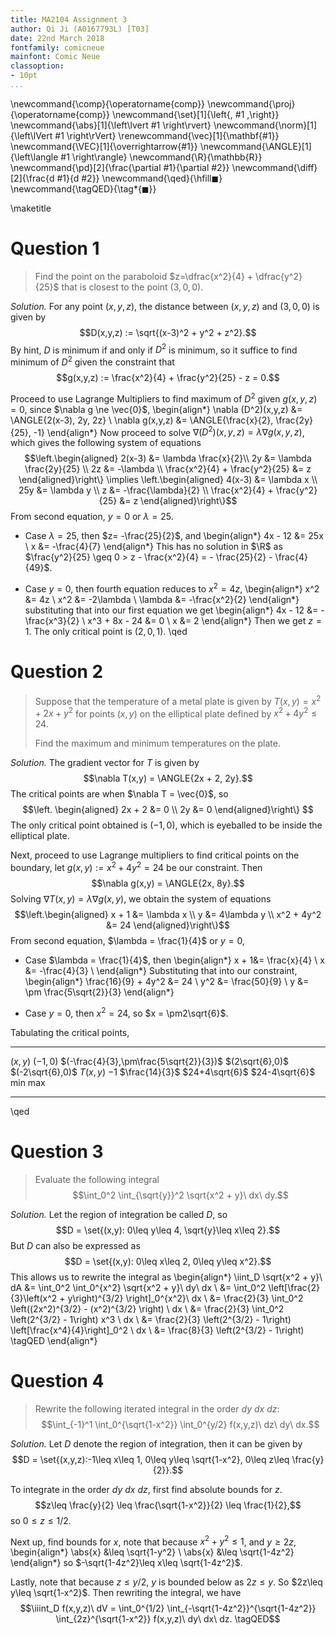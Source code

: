 ```yaml
---
title: MA2104 Assignment 3
author: Qi Ji (A0167793L) [T03]
date: 22nd March 2018
fontfamily: comicneue
mainfont: Comic Neue
classoption:
- 10pt
...
```


\newcommand{\comp}{\operatorname{comp}}
\newcommand{\proj}{\operatorname{comp}}
\newcommand{\set}[1]{\left\{\, #1 \,\right\}}
\newcommand{\abs}[1]{\left\lvert #1 \right\rvert}
\newcommand{\norm}[1]{\left\lVert #1 \right\rVert}
\renewcommand{\vec}[1]{\mathbf{#1}}
\newcommand{\VEC}[1]{\overrightarrow{#1}}
\newcommand{\ANGLE}[1]{\left\langle #1 \right\rangle}
\newcommand{\R}{\mathbb{R}}
\newcommand{\pd}[2]{\frac{\partial #1}{\partial #2}}
\newcommand{\diff}[2]{\frac{d #1}{d #2}}
\newcommand{\qed}{\hfill$\blacksquare$}
\newcommand{\tagQED}{\tag*{$\blacksquare$}}

\maketitle

Question 1
==========
>Find the point on the paraboloid $z=\dfrac{x^2}{4} + \dfrac{y^2}{25}$ that is closest to the point $(3,0,0)$.

*Solution.*
For any point $(x,y,z)$, the distance between $(x,y,z)$ and $(3,0,0)$ is given by
$$D(x,y,z) := \sqrt{(x-3)^2 + y^2 + z^2}.$$
By hint, $D$ is minimum if and only if $D^2$ is minimum, so it suffice to find minimum of $D^2$ given the constraint that
$$g(x,y,z) := \frac{x^2}{4} + \frac{y^2}{25} - z = 0.$$

Proceed to use Lagrange Multipliers to find maximum of $D^2$ given $g(x,y,z) = 0$, since $\nabla g \ne \vec{0}$,
\begin{align*}
    \nabla (D^2)(x,y,z) &= \ANGLE{2(x-3), 2y, 2z} \\
    \nabla g(x,y,z) &= \ANGLE{\frac{x}{2}, \frac{2y}{25}, -1}
\end{align*}
Now proceed to solve $\nabla (D^2)(x,y,z) = \lambda \nabla g(x,y,z)$, which gives the following system of equations
$$\left.\begin{aligned}
    2(x-3) &= \lambda \frac{x}{2}\\
    2y &= \lambda \frac{2y}{25}    \\
    2z &= -\lambda  \\
    \frac{x^2}{4} + \frac{y^2}{25} &= z
\end{aligned}\right\}
\implies
\left.\begin{aligned}
    4(x-3) &= \lambda x  \\
    25y &= \lambda y \\
    z &= -\frac{\lambda}{2}  \\
    \frac{x^2}{4} + \frac{y^2}{25} &= z
\end{aligned}\right\}$$
From second equation,
$y = 0$ or $\lambda = 25$.

- Case $\lambda = 25$, then $z= -\frac{25}{2}$, and
\begin{align*}
    4x - 12 &= 25x   \\
    x &= -\frac{4}{7}
\end{align*}
This has no solution in $\R$ as $\frac{y^2}{25} \geq 0 > z - \frac{x^2}{4} = - \frac{25}{2} - \frac{4}{49}$.

- Case $y = 0$, then fourth equation reduces to $x^2 = 4z$,
\begin{align*}
    x^2 &= 4z   \\
    x^2 &= -2\lambda    \\
    \lambda &= -\frac{x^2}{2}
\end{align*}
substituting that into our first equation we get
\begin{align*}
    4x - 12 &= -\frac{x^3}{2}   \\
    x^3 + 8x - 24 &= 0  \\
    x &= 2
\end{align*}
Then we get $z = 1$.
The only critical point is $(2,0,1)$.
\qed

Question 2
==========
>Suppose that the temperature of a metal plate is given by
>$T(x,y) = x^2 + 2x + y^2$ for points $(x,y)$ on the elliptical plate defined by $x^2 + 4y^2 \leq 24$.
>
>Find the maximum and minimum temperatures on the plate.

*Solution.* The gradient vector for $T$ is given by
$$\nabla T(x,y) = \ANGLE{2x + 2, 2y}.$$
The critical points are when $\nabla T = \vec{0}$, so
$$\left. \begin{aligned}
2x + 2 &= 0 \\
2y &= 0
\end{aligned}\right\} $$
The only critical point obtained is $(-1,0)$, which is eyeballed to be inside the elliptical plate.

Next, proceed to use Lagrange multipliers to find critical points on the boundary,
let $g(x,y) := x^2 + 4y^2 = 24$ be our constraint. Then
$$\nabla g(x,y) = \ANGLE{2x, 8y}.$$
Solving $\nabla T(x,y) = \lambda \nabla g(x,y)$, we obtain the system of equations
$$\left.\begin{aligned}
x + 1 &= \lambda x  \\
y &= 4\lambda y \\
x^2 + 4y^2 &= 24
\end{aligned}\right\}$$
From second equation, $\lambda = \frac{1}{4}$ or $y = 0$,

- Case $\lambda = \frac{1}{4}$, then
\begin{align*}
    x + 1&= \frac{x}{4} \\
    x &= -\frac{4}{3}   \\
\end{align*}
Substituting that into our constraint,
\begin{align*}
    \frac{16}{9} + 4y^2 &= 24    \\
    y^2 &= \frac{50}{9} \\
    y &= \pm \frac{5\sqrt{2}}{3}
\end{align*}

- Case $y = 0$, then $x^2 = 24$, so $x = \pm2\sqrt{6}$.

Tabulating the critical points,

--------- ---------- ----------------------------------------- ----------------- ------------------
  $(x,y)$  $(-1,0)$   $(-\frac{4}{3},\pm\frac{5\sqrt{2}}{3})$   $(2\sqrt{6},0)$   $(-2\sqrt{6},0)$ 
 $T(x,y)$  $-1$       $\frac{14}{3}$                            $24+4\sqrt{6}$    $24-4\sqrt{6}$
           min                                                  max
--------- ---------- ----------------------------------------- ----------------- ------------------

\qed

Question 3
==========
>Evaluate the following integral
>$$\int_0^2  \int_{\sqrt{y}}^2 \sqrt{x^2 + y}\ dx\ dy.$$

*Solution.*
Let the region of integration be called $D$, so
$$D = \set{(x,y): 0\leq y\leq 4, \sqrt{y}\leq x\leq 2}.$$
But $D$ can also be expressed as
$$D = \set{(x,y): 0\leq x\leq 2, 0\leq y\leq x^2}.$$
This allows us to rewrite the integral as
\begin{align*}
    \iint_D \sqrt{x^2 + y}\ dA
    &= \int_0^2 \int_0^{x^2} \sqrt{x^2 + y}\ dy\ dx \\
    &= \int_0^2 \left[\frac{2}{3}\left(x^2 + y\right)^{3/2} \right]_0^{x^2}\ dx \\
    &= \frac{2}{3} \int_0^2 \left((2x^2)^{3/2} - (x^2)^{3/2} \right) \ dx \\
    &= \frac{2}{3} \int_0^2 \left(2^{3/2} - 1\right) x^3 \ dx \\
    &= \frac{2}{3} \left(2^{3/2} - 1\right) \left[\frac{x^4}{4}\right]_0^2 \ dx \\
    &= \frac{8}{3} \left(2^{3/2} - 1\right) \tagQED
\end{align*}

Question 4
==========
>Rewrite the following iterated integral in the order $dy\ dx\ dz$:
>$$\int_{-1}^1 \int_0^{\sqrt{1-x^2}} \int_0^{y/2} f(x,y,z)\ dz\ dy\ dx.$$

*Solution.*
Let $D$ denote the region of integration, then it can be given by
$$D = \set{(x,y,z):-1\leq x\leq 1, 0\leq y\leq \sqrt{1-x^2}, 0\leq z\leq \frac{y}{2}}.$$

To integrate in the order $dy\ dx\ dz$, first find absolute bounds for $z$.
$$z\leq \frac{y}{2} \leq \frac{\sqrt{1-x^2}}{2} \leq \frac{1}{2},$$
so $0\leq z\leq 1/2$.

Next up, find bounds for $x$, note that because $x^2 + y^2 \leq 1$, and $y \geq 2z$,
\begin{align*}
    \abs{x} &\leq \sqrt{1-y^2}  \\
    \abs{x} &\leq \sqrt{1-4z^2}
\end{align*}
so $-\sqrt{1-4z^2}\leq x\leq \sqrt{1-4z^2}$.

Lastly, note that because $z\leq y/2$, $y$ is bounded below as $2z\leq y$.
So $2z\leq y\leq \sqrt{1-x^2}$.
Then rewriting the integral, we have
$$\iiint_D f(x,y,z)\ dV = \int_0^{1/2} \int_{-\sqrt{1-4z^2}}^{\sqrt{1-4z^2}} \int_{2z}^{\sqrt{1-x^2}} f(x,y,z)\ dy\ dx\ dz. \tagQED$$
